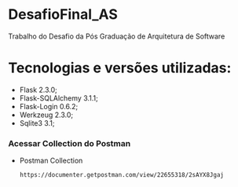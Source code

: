 # DesafioFinal_AS

Trabalho do Desafio da Pós Graduação de Arquitetura de Software

# Tecnologias e versões utilizadas:
- Flask 2.3.0;
- Flask-SQLAlchemy 3.1.1;
- Flask-Login 0.6.2;
- Werkzeug 2.3.0;
- Sqlite3 3.1;

### Acessar Collection do Postman 
- Postman Collection

    ```shell script
    https://documenter.getpostman.com/view/22655318/2sAYX8Jgaj
    ```